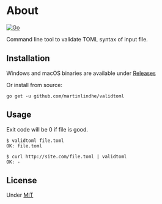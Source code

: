 # About

[![Go](https://github.com/Adityacprtm/validtoml/actions/workflows/go.yml/badge.svg?branch=master)](https://github.com/Adityacprtm/validtoml/actions/workflows/go.yml)

Command line tool to validate TOML syntax of input file.

## Installation

Windows and macOS binaries are available under [Releases](https://github.com/martinlindhe/validtoml/releases)

Or install from source:

    go get -u github.com/martinlindhe/validtoml

## Usage

Exit code will be 0 if file is good.

    $ validtoml file.toml
    OK: file.toml

    $ curl http://site.com/file.toml | validtoml
    OK: -

## License

Under [MIT](LICENSE)
